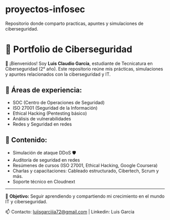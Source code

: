 # proyectos-infosec
Repositorio donde comparto practicas, apuntes y simulaciones de ciberseguridad.
# 📂 Portfolio de Ciberseguridad

👋 ¡Bienvenidos! Soy **Luis Claudio García**, estudiante de Tecnicatura en Ciberseguridad (2° año). Este repositorio reúne mis prácticas, simulaciones y apuntes relacionados con la ciberseguridad y IT.

## 🔐 Áreas de experiencia:

- SOC (Centro de Operaciones de Seguridad)
- ISO 27001 (Seguridad de la Información)
- Ethical Hacking (Pentesting básico)
- Análisis de vulnerabilidades
- Redes y Seguridad en redes

## 📄 Contenido:

- Simulación de ataque DDoS 🛡️
- Auditoría de seguridad en redes
- Resúmenes de cursos (ISO 27001, Ethical Hacking, Google Coursera)
- Charlas y capacitaciones: Cableado estructurado, Cibertech, Scrum y más.
- Soporte técnico en Cloudnext

---

🚀 **Objetivo:** Seguir aprendiendo y compartiendo mi crecimiento en el mundo IT y ciberseguridad.

📫 Contacto: luiisgarciiia72@gmail.com | Linkedin: Luis Garcia
